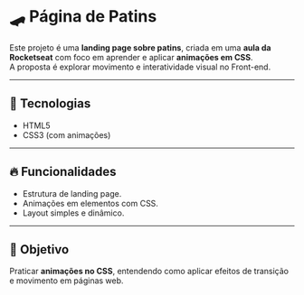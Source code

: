 # 🛹 Página de Patins

Este projeto é uma **landing page sobre patins**, criada em uma **aula da Rocketseat** com foco em aprender e aplicar **animações em CSS**.  
A proposta é explorar movimento e interatividade visual no Front-end.

---

## 🚀 Tecnologias
- HTML5  
- CSS3 (com animações)  

---

## 🔥 Funcionalidades
- Estrutura de landing page.  
- Animações em elementos com CSS.  
- Layout simples e dinâmico.  

---

## 🎯 Objetivo
Praticar **animações no CSS**, entendendo como aplicar efeitos de transição e movimento em páginas web.
